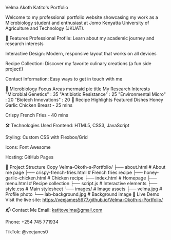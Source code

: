 Velma Akoth Katito's Portfolio

Welcome to my professional portfolio website showcasing my work as a Microbiology student and enthusiast at Jomo Kenyatta University of Agriculture and Technology (JKUAT).

🌟 Features
Professional Profile: Learn about my academic journey and research interests

Interactive Design: Modern, responsive layout that works on all devices

Recipe Collection: Discover my favorite culinary creations (a fun side project!)

Contact Information: Easy ways to get in touch with me

🧪 Microbiology Focus Areas
mermaid
pie
    title My Research Interests
    "Microbial Genetics" : 35
    "Antibiotic Resistance" : 25
    "Environmental Micro" : 20
    "Biotech Innovations" : 20
🍳 Recipe Highlights
Featured Dishes
Honey Garlic Chicken Breast - 25 mins

Crispy French Fries - 40 mins

🛠️ Technologies Used
Frontend: HTML5, CSS3, JavaScript

Styling: Custom CSS with Flexbox/Grid

Icons: Font Awesome

Hosting: GitHub Pages

📂 Project Structure
Copy
Velma-Okoth-s-Portfolio/
├── about.html           # About me page
├── crispy-french-fries.html # French fries recipe
├── honey-garlic-chicken.html # Chicken recipe
├── index.html          # Homepage
├── menu.html           # Recipe collection
├── script.js           # Interactive elements
├── style.css           # Main stylesheet
└── images/             # Image assets
    ├── velma.jpg       # Profile photo
    └── lab-background.jpg # Background image
🔗 Live Demo
Visit the live site: https://veejames5677.github.io/Velma-Okoth-s-Portfolio/

📬 Contact Me
Email: katitovelma@gmail.com

Phone: +254 745 771934

TikTok: @veejanes0

